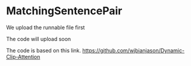 # MatchingSentencePair

We upload the runnable file first

The code will upload soon

The code is based on this link.
https://github.com/wjbianjason/Dynamic-Clip-Attention
